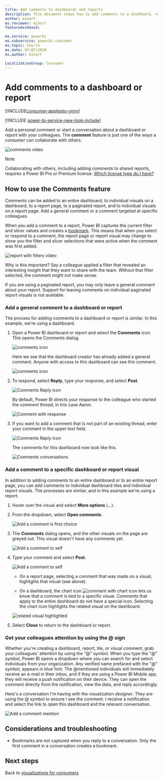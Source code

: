 ```yaml
---
title: Add comments to dashboards and reports
description: This document shows how to add comments to a dashboard, report, or visual and how to use comments to have conversations with collaborators.
author: mihart
ms.reviewer: mihart
featuredvideoid: 

ms.service: powerbi
ms.subservice: powerbi-consumer
ms.topic: how-to
ms.date: 07/07/2020
ms.author: mihart

LocalizationGroup: Consumer
---
```

# Add comments to a dashboard or report

[!INCLUDE[consumer-appliesto-ynny](../includes/consumer-appliesto-ynny.md)]

[!INCLUDE [power-bi-service-new-look-include](../includes/power-bi-service-new-look-include.md)]

Add a personal comment or start a conversation about a dashboard or report with your colleagues. The **comment** feature is just one of the ways a *consumer* can collaborate with others. 

![comments video](media/end-user-comment/comment.gif)

> [!NOTE]
> Collaborating with others, including adding comments to shared reports, requires a Power BI Pro or Premium license. [Which license type do I have?](end-user-license.md)

## How to use the Comments feature
Comments can be added to an entire dashboard, to individual visuals on a dashboard, to a report page, to a paginated report, and to individual visuals on a report page. Add a general comment or a comment targeted at specific colleagues.  

When you add a comment to a report, Power BI captures the current filter and slicer values and creates a [bookmark](end-user-bookmarks.md). This means that when you select or respond to a comment, the report page or report visual may change to show you the filter and slicer selections that were active when the comment was first added.  

![report with filters video](media/end-user-comment/power-bi-comment.gif)

Why is this important? Say a colleague applied a filter that revealed an interesting insight that they want to share with the team. Without that filter selected, the comment might not make sense.

If you are using a paginated report, you may only leave a general comment about your report.  Support for leaving comments on individual paginated report visuals is not available.

### Add a general comment to a dashboard or report
The process for adding comments to a dashboard or report is similar.  In this example, we're using a dashboard. 

1. Open a Power BI dashboard or report and select the **Comments** icon. This opens the Comments dialog.

    ![comments icon](media/end-user-comment/power-bi-comments-icon.png)

    Here we see that the dashboard creator has already added a general comment.  Anyone with access to this dashboard can see this comment.

    ![comments icon](media/end-user-comment/power-bi-first-comment.png)

2. To respond, select **Reply**, type your response, and select **Post**.  

    ![Comments Reply icon](media/end-user-comment/power-bi-comments-reply.png)

    By default, Power BI directs your response to the colleague who started the comment thread, in this case Aaron. 

    ![Comment with response](media/end-user-comment/power-bi-respond.png)

 3. If you want to add a comment that is not part of an existing thread, enter your comment in the upper text field.

    ![Comments Reply icon](media/end-user-comment/power-bi-new-commenting.png)

    The comments for this dashboard now look like this.

    ![Comments conversations](media/end-user-comment/power-bi-conversation.png)

### Add a comment to a specific dashboard or report visual
In addition to adding comments to an entire dashboard or to an entire report page, you can add comments to individual dashboard tiles and individual report visuals. The processes are similar, and in this example we're using a report.

1. Hover over the visual and select **More options** (...).    
2. From the dropdown, select **Open comments**.

    ![Add a comment is first choice](media/end-user-comment/power-bi-comment-reports.png)  

3.  The **Comments** dialog opens, and the other visuals on the page are greyed out. This visual doesn't have any comments yet. 

    ![Add a comment to self](media/end-user-comment/power-bi-comments-column.png)  

4. Type your comment and select **Post**.

    ![Add a comment to self](media/end-user-comment/power-bi-comment-logistics.png)  

    - On a report page, selecting a comment that was made on a visual, highlights that visual (see above).

    - On a dashboard, the chart icon ![comment with chart icon](media/end-user-comment/power-bi-comment-chart-icon.png) lets us know that a comment is tied to a specific visual. Comments that apply to the entire dashboard do not have a special icon. Selecting the chart icon highlights the related visual on the dashboard.
    

    ![related visual highlighted](media/end-user-comment/power-bi-highlight.png)

5. Select **Close** to return to the dashboard or report.

### Get your colleagues attention by using the @ sign
Whether you're creating a dashboard, report, tile, or visual comment, grab your colleagues' attention by using the "\@" symbol.  When you type the "\@" symbol, Power BI opens a dropdown where you can search for and select individuals from your organization. Any verified name prefaced with the "\@" symbol, appears in blue font. The @mentioned individuals will immediately receive an e-mail in their inbox, and if they are using a Power BI Mobile app, they will receive a push notification on their device. They can open the comment directly from the notification, view the data, and reply accordingly.

Here's a conversation I'm having with the visualization *designer*. They are using the @ symbol to ensure I see the comment. I receive a notification and select the link to open this dashboard and the relevant conversation.  

![Add a comment mention](media/end-user-comment/power-bi-comment-convo.png)  

## Considerations and troubleshooting

- Bookmarks are not captured when you reply to a conversation. Only the first comment in a conversation creates a bookmark.

## Next steps
Back to [visualizations for consumers](end-user-visualizations.md)    
<!--[Select a visualization to open a report](end-user-open-report.md)-->
